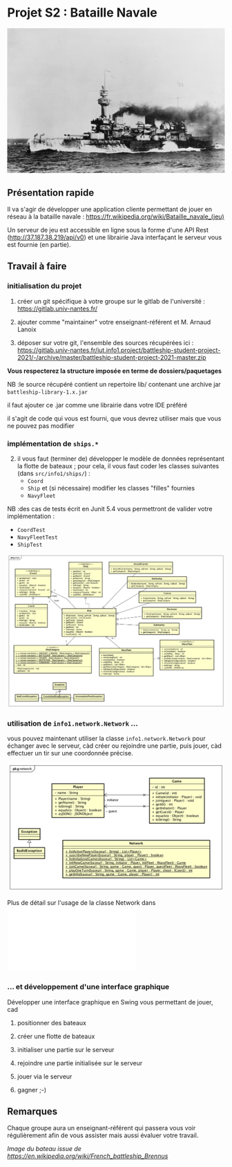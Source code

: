 # Projet S2 : Bataille Navale

![French_battleship_Brennus_NH_64443](img/French_battleship_Brennus_NH_64443.jpg)

## Présentation rapide 

Il va s'agir de développer une application cliente permettant de jouer 
en réseau à la bataille navale : https://fr.wikipedia.org/wiki/Bataille_navale_(jeu)

Un serveur de jeu est accessible en ligne sous la forme d'une API Rest
 (http://37.187.38.219/api/v0) et une librairie Java 
 interfaçant le serveur vous est fournie (en partie).


## Travail à faire

### initialisation du projet

1. créer un git spécifique à votre groupe sur le gitlab de l'université : 
 https://gitlab.univ-nantes.fr/
 
2. ajouter comme "maintainer" votre enseignant-référent et M. Arnaud Lanoix    

3. déposer sur votre git, l'ensemble des sources récupérées ici :
https://gitlab.univ-nantes.fr/iut.info1.project/battleship-student-project-2021/-/archive/master/battleship-student-project-2021-master.zip

 **Vous respecterez la structure imposée en terme de dossiers/paquetages**
 
  NB :le source récupéré contient un repertoire lib/ 
     contenant une archive jar `battleship-library-1.x.jar`
     
  il faut ajouter ce .jar comme une librairie dans votre IDE préféré
     
  il s'agit de code qui vous est fourni, que vous devrez utiliser
  mais que vous ne pouvez pas modifier


### implémentation de `ships.*`

2. il vous faut (terminer de) développer le modèle de données représentant 
la flotte de bateaux ; pour cela, il vous faut coder 
les classes suivantes (dans `src/info1/ships/`) : 
    *  `Coord` 
    *  `Ship` et (si nécessaire) modifier les classes "filles" fournies
    *  `NavyFleet`

NB :des cas de tests écrit en Junit 5.4 vous 
permettront de valider votre implémentation :
   * `CoordTest`
   * `NavyFleetTest`
   * `ShipTest`

![package ships](documentation/package_ships.png)


### utilisation de `info1.network.Network` ...


vous pouvez maintenant utiliser la classe `info1.network.Network` pour échanger avec le serveur, 
càd créer ou rejoindre une partie, puis jouer, càd effectuer un tir 
sur une coordonnée précise.

![package network](documentation/package_network.png)

Plus de détail sur l'usage de la classe Network dans ![HowToUseNetwork](documentation/HowtoUseNetwork.md)


### ... et développement d'une interface graphique

Développer une interface graphique en Swing vous permettant de jouer, cad

1. positionner des bateaux

2. créer une flotte de bateaux

3. initialiser une partie sur le serveur

4. rejoindre une partie initialisée sur le serveur

5. jouer via le serveur

6. gagner ;-)



## Remarques 

Chaque groupe aura un enseignant-référent qui passera
vous voir régulièrement afin de vous assister 
mais aussi évaluer votre travail.





_Image du bateau issue de https://en.wikipedia.org/wiki/French_battleship_Brennus_
